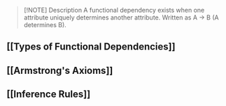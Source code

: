 
> [!NOTE] Description
> A functional dependency exists when one attribute uniquely determines another attribute. Written as A → B (A determines B).

## [[Types of Functional Dependencies]]

## [[Armstrong's Axioms]]

## [[Inference Rules]]
